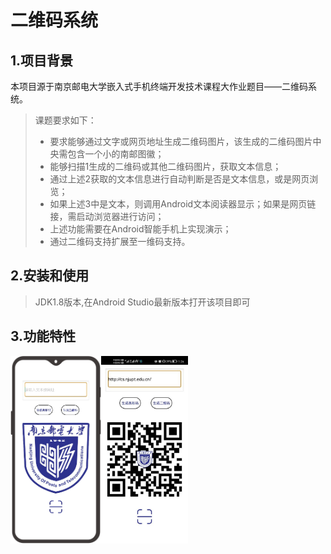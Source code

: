 # 二维码系统
## 1.项目背景
本项目源于南京邮电大学嵌入式手机终端开发技术课程大作业题目——二维码系统。
> 课题要求如下：
>* 要求能够通过文字或网页地址生成二维码图片，该生成的二维码图片中央需包含一个小的南邮图徽；
>* 能够扫描1生成的二维码或其他二维码图片，获取文本信息；
>* 通过上述2获取的文本信息进行自动判断是否是文本信息，或是网页浏览；
>* 如果上述3中是文本，则调用Android文本阅读器显示；如果是网页链接，需启动浏览器进行访问；
>* 上述功能需要在Android智能手机上实现演示；
>* 通过二维码支持扩展至一维码支持。
## 2.安装和使用
>JDK1.8版本,在Android Studio最新版本打开该项目即可
## 3.功能特性
<img src="1.png" height="300px"><img src="2.png" height="300px">

